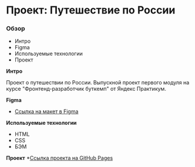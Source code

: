 # Проект: Путешествие по России

### Обзор
* Интро
* Figma
* Используемые технологии
* Проект

**Интро**

Проект о путешествии по России.
Выпускной проект первого модуля на курсе "Фронтенд-разработчик буткемп" от Яндекс Практикум.

**Figma**

* [Ссылка на макет в Figma](https://www.figma.com/file/5S2WSbEFL6awjVWJ0NWL8Q/Sprint-3_-Russia-_-desktop-mobile?node-id=28503%3A0)

**Используемые технологии**

- HTML
- CSS
- БЭМ

**Проект**
*[Ссылка проекта на GitHub Pages](https://elenshkurenko.github.io/russian-travel-bootcamp/)